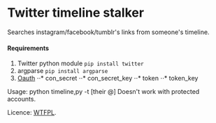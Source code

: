 # Twitter timeline stalker

Searches instagram/facebook/tumblr's links from someone's timeline.

#### Requirements
  1. Twitter python module
    ```
    pip install twitter
    ```
  2. argparse
    ```
    pip install argparse
    ```
  3. [Oauth](https://dev.twitter.com/oauth/overview)
  ⋅⋅* con_secret
  ⋅⋅* con_secret_key
  ⋅⋅* token
  ⋅⋅* token_key

Usage: python timeline,py -t [their @]
Doesn't work with protected accounts. 


Licence: [WTFPL](http://www.wtfpl.net/).

